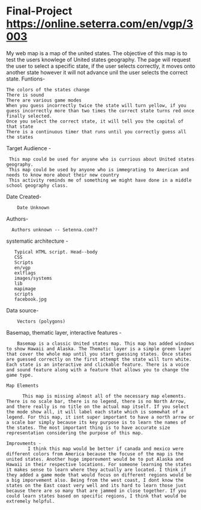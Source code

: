 # Final-Project https://online.seterra.com/en/vgp/3003

My web map is a map of the united states. The objective of this map is to test the users knowlege of United states geography. The page will request the user to select a specific state, if the user selects correctly, it moves onto another state however it will not advance unil the user selects the correct state. 
Funtions- 

    The colors of the states change
    There is sound
    There are various game modes 
    When you guess incorrectly twice the state will turn yellow, if you guess incorrectly more than two times the correct state turns red once finally selected.
    Once you select the correct state, it will tell you the capital of that state
    There is a continuous timer that runs until you correctly guess all the states
    
Target Audience -

     This map could be used for anyone who is currious about United states geography. 
     This map could be used by anyone who is immegrating to American and needs to know more about their new country
     This activity reminds me of something we might have done in a middle school geography class.
     
 Date Created- 
      
        Date Unknown
        
 Authors- 
 
      Authors unknown -- Setenna.com??
      
 systematic architecture - 
 
       Typical HTML script. Head--body
       CSS
       Scripts
       en/vgp
       exlflags
       images/systems
       lib
       mapimage
       scripts
       facebook.jpg
       
   Data source-
   
        Vectors (polygons)
        
   Basemap, thematic layer, interactive features -
        
        Basemap is a classic United states map. This map has added windows to show Hawaii and Alaska. The Thematic layer is a simple green layer that cover the whole map until you start guessing states. Once states are guessed correctly on the first attempt the state will turn white. Each state is an interactive and clickable feature. There is a voice and sound feature along with a feature that allows you to change the game type. 
        
    Map Elements 
  
          This map is missing almost all of the necessary map elements. There is no scale bar, there is no legend, there is no North Arrow, and there really is no title on the actual map itself. If you select the mode show all, it will label each state which is somewhat of a legend. For this map, it isnt super important to have a north arrow or a scale bar simply because its key purpose is to learn the names of the states. The most important thing is to have accurate size representation considering the purpose of this map. 
          
    Improvments -
            I think this map would be better if canada and mexico were different colors from America because the focuse of the map is the united states. Another huge imporovment would be to put Alaska and Hawaii in their respective locations. For someone learning the states it makes sense to learn where they actually are located. I think if they added a game mode that would focus on different regions would be a big imporvement also. Being from the west coast, I dont know the states on the East coast very well and its hard to learn those just because there are so many that are jammed in close together. If you could learn states based on specific regions, I think that would be extremely helpful. 
            
            

     
 
